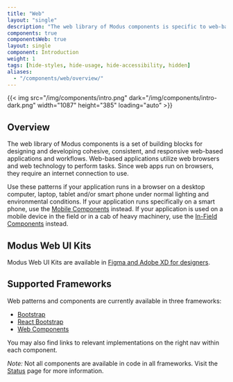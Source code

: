```yaml
---
title: "Web"
layout: "single"
description: "The web library of Modus components is specific to web-based applications."
components: true
componentsWeb: true
layout: single
component: Introduction
weight: 1
tags: [hide-styles, hide-usage, hide-accessibility, hidden]
aliases:
  - "/components/web/overview/"
---
```


<style>
header .nav-item {
  display: none !important;
}
article .nav-tabs {
  display: none !important;
  opacity: 0;
}
</style>

{{< img src="/img/components/intro.png" dark="/img/components/intro-dark.png" width="1087" height="385" loading="auto" >}}

## Overview

The web library of Modus components is a set of building blocks for designing and developing cohesive, consistent, and responsive web-based applications and workflows. Web-based applications utilize web browsers and web technology to perform tasks. Since web apps run on browsers, they require an internet connection to use.

Use these patterns if your application runs in a browser on a desktop computer, laptop, tablet and/or smart phone under normal lighting and environmental conditions. If your application runs specifically on a smart phone, use the [Mobile Components](/components/mobile/) instead. If your application is used on a mobile device in the field or in a cab of heavy machinery, use the [In-Field Components](/components/in-field/) instead.

## Modus Web UI Kits

Modus Web UI Kits are available in [Figma and Adobe XD for designers](/designers/).

## Supported Frameworks

Web patterns and components are currently available in three frameworks:

- [Bootstrap](https://modus-bootstrap.trimble.com)
- [React Bootstrap](https://modus-react-bootstrap.trimble.com)
- [Web Components](https://modus-web-components.trimble.com/?path=/story/introduction-welcome--page)

You may also find links to relevant implementations on the right nav within each component.

_Note:_ Not all components are available in code in all frameworks. Visit the [Status](/status/) page for more information.
